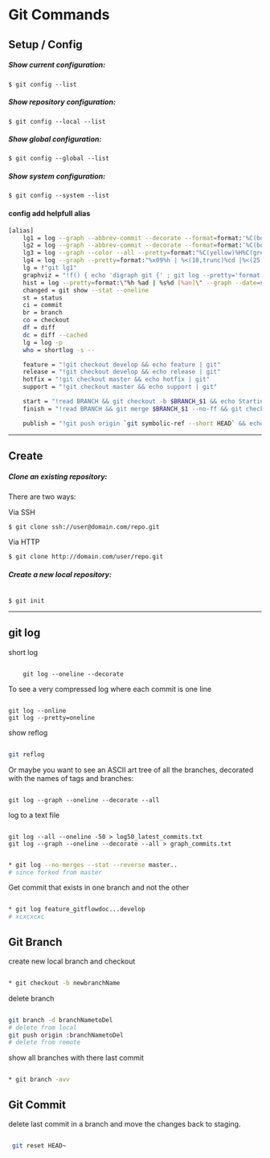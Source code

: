 # Git Commands


## Setup / Config

##### Show current configuration:
```
$ git config --list
```
##### Show repository configuration:
```
$ git config --local --list

```

##### Show global configuration:
```
$ git config --global --list

```

##### Show system configuration:
```
$ git config --system --list
```
#### config add helpfull alias
```bash
[alias]
	lg1 = log --graph --abbrev-commit --decorate --format=format:'%C(bold blue)%h%C(reset) - %C(bold green)(%ar)%C(reset) %C(white)%s%C(reset) %C(dim white)- %an%C(reset)%C(bold yellow)%d%C(reset)' --all
	lg2 = log --graph --abbrev-commit --decorate --format=format:'%C(bold blue)%h%C(reset) - %C(bold cyan)%aD%C(reset) %C(bold green)(%ar)%C(reset)%C(bold yellow)%d%C(reset)%n''          %C(white)%s%C(reset) %C(dim white)- %an%C(reset)' --all
	lg3 = log --graph --color --all --pretty=format:"%C(yellow)%H%C(green)%d%C(reset)%n%x20%cd%n%x20%cn%x20(%ce)%n%x20%s%n"
	lg4 = log --graph --pretty=format:"%x09%h | %<(10,trunc)%cd |%<(25,trunc)%d | %s" --date=short
	lg = !"git lg1"
	graphviz = "!f() { echo 'digraph git {' ; git log --pretty='format:  %h -> { %p }' \"$@\" | sed 's/[0-9a-f][0-9a-f]*/\"&\"/g' ; echo '}'; }; f"
	hist = log --pretty=format:\"%h %ad | %s%d [%an]\" --graph --date=short
	changed = git show --stat --oneline
	st = status
    ci = commit
    br = branch
    co = checkout
    df = diff
    dc = diff --cached
    lg = log -p
    who = shortlog -s --

	feature = "!git checkout develop && echo feature | git"
  	release = "!git checkout develop && echo release | git"
  	hotfix = "!git checkout master && echo hotfix | git"
  	support = "!git checkout master && echo support | git"

  	start = "!read BRANCH && git checkout -b $BRANCH_$1 && echo Starting"
  	finish = "!read BRANCH && git merge $BRANCH_$1 --no-ff && git checkout develop && git merge $BRANCH_$1 --no-ff && echo Merging"

  	publish = "!git push origin `git symbolic-ref --short HEAD` && echo Publishing"
```

<hr>

## Create

##### Clone an existing repository:

There are two ways:

Via SSH

```
$ git clone ssh://user@domain.com/repo.git
```

Via HTTP

```
$ git clone http://domain.com/user/repo.git
```

##### Create a new local repository:

```

$ git init

```

<hr>

## git log

short log

```git

    git log --oneline --decorate

```

To see a very compressed log where each commit is one line

```git

git log --online
git log --pretty=oneline

```

show reflog

```bash

git reflog

```


Or maybe you want to see an ASCII art tree of all the branches, decorated with the names of tags and branches:

```git

git log --graph --oneline --decorate --all

```

log to a text file

```git

git log --all --oneline -50 > log50_latest_commits.txt
git log --graph --oneline --decorate --all > graph_commits.txt

```

```bash

* git log --no-merges --stat --reverse master..
# since forked from master 

```

Get commit that exists in one branch and not the other

```bash

* git log feature_gitflowdoc...develop
# xcxcxcxc

```
## Git Branch

create new local branch and checkout

```bash

* git checkout -b newbranchName

```

delete branch

```bash

git branch -d branchNametoDel
# delete from local
git push origin :branchNametoDel
# delete from remote

```

show all branches with there last commit

```bash

* git branch -avv

```

## Git Commit

delete last commit in a branch and move the changes back to staging.

```bash

 git reset HEAD~  

 ```






















